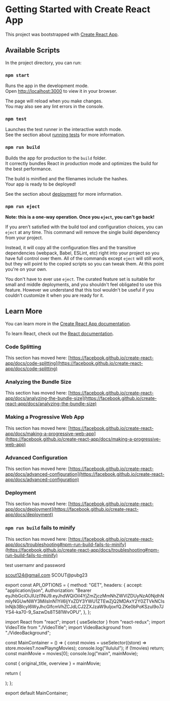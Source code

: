 # Getting Started with Create React App

This project was bootstrapped with [Create React App](https://github.com/facebook/create-react-app).

## Available Scripts

In the project directory, you can run:

### `npm start`

Runs the app in the development mode.\
Open [http://localhost:3000](http://localhost:3000) to view it in your browser.

The page will reload when you make changes.\
You may also see any lint errors in the console.

### `npm test`

Launches the test runner in the interactive watch mode.\
See the section about [running tests](https://facebook.github.io/create-react-app/docs/running-tests) for more information.

### `npm run build`

Builds the app for production to the `build` folder.\
It correctly bundles React in production mode and optimizes the build for the best performance.

The build is minified and the filenames include the hashes.\
Your app is ready to be deployed!

See the section about [deployment](https://facebook.github.io/create-react-app/docs/deployment) for more information.

### `npm run eject`

**Note: this is a one-way operation. Once you `eject`, you can't go back!**

If you aren't satisfied with the build tool and configuration choices, you can `eject` at any time. This command will remove the single build dependency from your project.

Instead, it will copy all the configuration files and the transitive dependencies (webpack, Babel, ESLint, etc) right into your project so you have full control over them. All of the commands except `eject` will still work, but they will point to the copied scripts so you can tweak them. At this point you're on your own.

You don't have to ever use `eject`. The curated feature set is suitable for small and middle deployments, and you shouldn't feel obligated to use this feature. However we understand that this tool wouldn't be useful if you couldn't customize it when you are ready for it.

## Learn More

You can learn more in the [Create React App documentation](https://facebook.github.io/create-react-app/docs/getting-started).

To learn React, check out the [React documentation](https://reactjs.org/).

### Code Splitting

This section has moved here: [https://facebook.github.io/create-react-app/docs/code-splitting](https://facebook.github.io/create-react-app/docs/code-splitting)

### Analyzing the Bundle Size

This section has moved here: [https://facebook.github.io/create-react-app/docs/analyzing-the-bundle-size](https://facebook.github.io/create-react-app/docs/analyzing-the-bundle-size)

### Making a Progressive Web App

This section has moved here: [https://facebook.github.io/create-react-app/docs/making-a-progressive-web-app](https://facebook.github.io/create-react-app/docs/making-a-progressive-web-app)

### Advanced Configuration

This section has moved here: [https://facebook.github.io/create-react-app/docs/advanced-configuration](https://facebook.github.io/create-react-app/docs/advanced-configuration)

### Deployment

This section has moved here: [https://facebook.github.io/create-react-app/docs/deployment](https://facebook.github.io/create-react-app/docs/deployment)

### `npm run build` fails to minify

This section has moved here: [https://facebook.github.io/create-react-app/docs/troubleshooting#npm-run-build-fails-to-minify](https://facebook.github.io/create-react-app/docs/troubleshooting#npm-run-build-fails-to-minify)





test usernamr and password

scout124@gmail.com
SCOUT@pubg23






export const API_OPTIONS = {
  method: "GET",
  headers: {
    accept: "application/json",
    Authorization:
      "Bearer eyJhbGciOiJIUzI1NiJ9.eyJhdWQiOiI4YjZmZjczMmNhZWVlZDUyNzA0NjdhNmIyNGUwNWY3MiIsInN1YiI6IjYxZDY3YWU1ZTEwZjQ2MDAxY2Y0ZTVkNCIsInNjb3BlcyI6WyJhcGlfcmVhZCJdLCJ2ZXJzaW9uIjoxfQ.ZKe0bPoKSzuI9o7JYS4-ka70-9_SazwDs8T581WvOPU",
  },
};






import React from "react";
import { useSelector } from "react-redux";
import VideoTitle from "./VideoTitle";
import VideoBackground from "./VideoBackground";

const MainContainer = () => {
  const movies = useSelector((store) => store.movies?.nowPlayngMovies);
  console.log("llululul");
  if (!movies) return;
  const mainMovie = movies[0];
  console.log("main", mainMovie);

  const { original_title, overview } = mainMovie;

  return (
    <div>
      <VideoTitle title={original_title} overview={overview} />
      <VideoBackground />
    </div>
  );
};

export default MainContainer;
